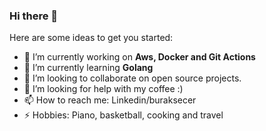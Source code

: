 ### Hi there 👋

Here are some ideas to get you started:

- 🔭 I’m currently working on **Aws, Docker and Git Actions**
- 🌱 I’m currently learning **Golang**
- 👯 I’m looking to collaborate on open source projects.
- 🤔 I’m looking for help with my coffee :)
- 📫 How to reach me: Linkedin/buraksecer
- ⚡ Hobbies: Piano, basketball, cooking and travel 

